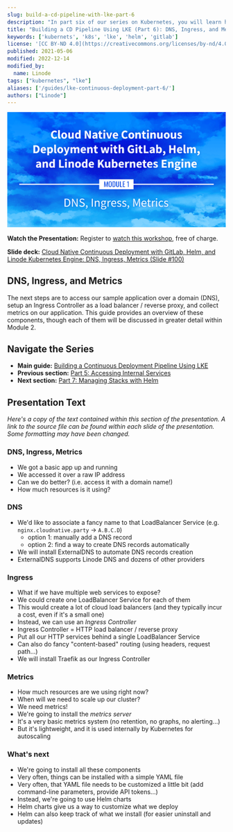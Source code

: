 ```yaml
---
slug: build-a-cd-pipeline-with-lke-part-6
description: "In part six of our series on Kubernetes, you will learn how to access the sample application with a Domain, setup a Ingress Controller, and collect metrics."
title: "Building a CD Pipeline Using LKE (Part 6): DNS, Ingress, and Metrics"
keywords: ['kubernets', 'k8s', 'lke', 'helm', 'gitlab']
license: '[CC BY-ND 4.0](https://creativecommons.org/licenses/by-nd/4.0)'
published: 2021-05-06
modified: 2022-12-14
modified_by:
  name: Linode
tags: ["kubernetes", "lke"]
aliases: ['/guides/lke-continuous-deployment-part-6/']
authors: ["Linode"]
---
```


![Cloud Native Continuous Deployment with GitLab, Helm, and Linode Kubernetes Engine: DNS, Ingress, and Metrics](cd-presentation-header-06-dns-ingress-metrics.png "Cloud Native Continuous Deployment with GitLab, Helm, and Linode Kubernetes Engine: DNS, Ingress, and Metrics")

**Watch the Presentation:** Register to [watch this workshop](https://event.on24.com/wcc/r/3121133/FC5BC89B210FAAFFC957E6204E55A228?partnerref=website_docs), free of charge.

**Slide deck:** [Cloud Native Continuous Deployment with GitLab, Helm, and Linode Kubernetes Engine: DNS, Ingress, Metrics (Slide #100)](https://2021-03-lke.container.training/#100)

## DNS, Ingress, and Metrics

The next steps are to access our sample application over a domain (DNS), setup an Ingress Controller as a load balancer / reverse proxy, and collect metrics on our application. This guide provides an overview of these components, though each of them will be discussed in greater detail within Module 2.

## Navigate the Series

- **Main guide:** [Building a Continuous Deployment Pipeline Using LKE](/docs/guides/build-a-cd-pipeline-with-lke/)
- **Previous section:** [Part 5: Accessing Internal Services](/docs/guides/build-a-cd-pipeline-with-lke-part-5/)
- **Next section:** [Part 7: Managing Stacks with Helm](/docs/guides/build-a-cd-pipeline-with-lke-part-7/)

## Presentation Text

*Here's a copy of the text contained within this section of the presentation. A link to the source file can be found within each slide of the presentation. Some formatting may have been changed.*

### DNS, Ingress, Metrics

- We got a basic app up and running
- We accessed it over a raw IP address
- Can we do better? (i.e. access it with a domain name!)
- How much resources is it using?

### DNS

- We'd like to associate a fancy name to that LoadBalancer Service (e.g. `nginx.cloudnative.party` → `A.B.C.D`)
  - option 1: manually add a DNS record
  - option 2: find a way to create DNS records automatically
- We will install ExternalDNS to automate DNS records creation
- ExternalDNS supports Linode DNS and dozens of other providers

### Ingress

- What if we have multiple web services to expose?
- We could create one LoadBalancer Service for each of them
- This would create a lot of cloud load balancers (and they typically incur a cost, even if it's a small one)
- Instead, we can use an *Ingress Controller*
- Ingress Controller = HTTP load balancer / reverse proxy
- Put all our HTTP services behind a single LoadBalancer Service
- Can also do fancy "content-based" routing (using headers, request path...)
- We will install Traefik as our Ingress Controller

### Metrics

- How much resources are we using right now?
- When will we need to scale up our cluster?
- We need metrics!
- We're going to install the *metrics server*
- It's a very basic metrics system (no retention, no graphs, no alerting...)
- But it's lightweight, and it is used internally by Kubernetes for autoscaling

### What's next

- We're going to install all these components
- Very often, things can be installed with a simple YAML file
- Very often, that YAML file needs to be customized a little bit (add command-line parameters, provide API tokens...)
- Instead, we're going to use Helm charts
- Helm charts give us a way to customize what we deploy
- Helm can also keep track of what we install (for easier uninstall and updates)